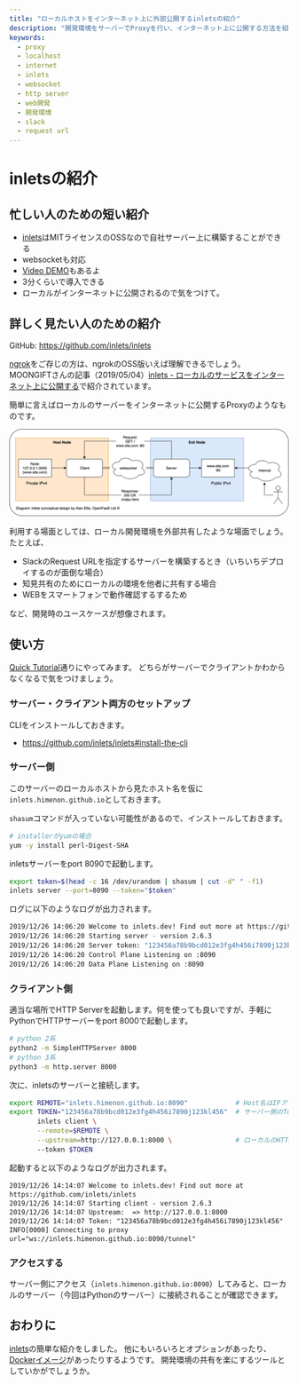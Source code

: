```yaml
---
title: "ローカルホストをインターネット上に外部公開するinletsの紹介"
description: "開発環境をサーバーでProxyを行い、インターネット上に公開する方法を紹介します。"
keywords:
  - proxy
  - localhost
  - internet
  - inlets
  - websocket
  - http server
  - web開発
  - 開発環境
  - slack
  - request url
---
```


# inletsの紹介

## 忙しい人のための短い紹介

* [inlets](https://github.com/inlets/inlets)はMITライセンスのOSSなので自社サーバー上に構築することができる
* websocketも対応
* [Video DEMO](https://www.youtube.com/watch?v=jrAqqe8N3q4&feature=youtu.be)もあるよ
* 3分くらいで導入できる
* ローカルがインターネットに公開されるので気をつけて。

## 詳しく見たい人のための紹介

GitHub: https://github.com/inlets/inlets

[ngrok](https://ngrok.com/)をご存じの方は、ngrokのOSS版いえば理解できるでしょう。
MOONGIFTさんの記事（2019/05/04）[inlets - ローカルのサービスをインターネット上に公開する](https://www.moongift.jp/2019/05/inlets-%E3%83%AD%E3%83%BC%E3%82%AB%E3%83%AB%E3%81%AE%E3%82%B5%E3%83%BC%E3%83%93%E3%82%B9%E3%82%92%E3%82%A4%E3%83%B3%E3%82%BF%E3%83%BC%E3%83%8D%E3%83%83%E3%83%88%E4%B8%8A%E3%81%AB%E5%85%AC%E9%96%8B/)で紹介されています。

簡単に言えばローカルのサーバーをインターネットに公開するProxyのようなものです。

[![intels architecture](./images/inlets.png)](https://github.com/inlets/inlets/blob/master/docs/inlets.png)

利用する場面としては、ローカル開発環境を外部共有したような場面でしょう。
たとえば、

* SlackのRequest URLを指定するサーバーを構築するとき（いちいちデプロイするのが面倒な場合）
* 知見共有のためにローカルの環境を他者に共有する場合
* WEBをスマートフォンで動作確認するするため

など、開発時のユースケースが想像されます。

## 使い方

[Quick Tutorial](https://github.com/inlets/inlets#quickstart-tutorial)通りにやってみます。
どちらがサーバーでクライアントかわからなくなるで気をつけましょう。

### サーバー・クライアント両方のセットアップ

CLIをインストールしておきます。

* https://github.com/inlets/inlets#install-the-cli

### サーバー側

このサーバーのローカルホストから見たホスト名を仮に`inlets.himenon.github.io`としておきます。

`shasum`コマンドが入っていない可能性があるので、インストールしておきます。

```bash
# installerがyumの場合
yum -y install perl-Digest-SHA
```

inletsサーバーをport 8090で起動します。

```bash
export token=$(head -c 16 /dev/urandom | shasum | cut -d" " -f1)
inlets server --port=8090 --token="$token"
```

ログに以下のようなログが出力されます。

```bash
2019/12/26 14:06:20 Welcome to inlets.dev! Find out more at https://github.com/inlets/inlets
2019/12/26 14:06:20 Starting server - version 2.6.3
2019/12/26 14:06:20 Server token: "123456a78b9bcd012e3fg4h456i7890j123kl456"  <----- ここをクライアント側で利用する
2019/12/26 14:06:20 Control Plane Listening on :8090
2019/12/26 14:06:20 Data Plane Listening on :8090
```

### クライアント側

適当な場所でHTTP Serverを起動します。何を使っても良いですが、手軽にPythonでHTTPサーバーをport 8000で起動します。

```bash
# python 2系
python2 -m SimpleHTTPServer 8000
# python 3系
python3 -m http.server 8000
```

次に、inletsのサーバーと接続します。

```bash
export REMOTE="inlets.himenon.github.io:8090"            # Host名はIPアドレスでも良い
export TOKEN="123456a78b9bcd012e3fg4h456i7890j123kl456"  # サーバー側のToken
       inlets client \
       --remote=$REMOTE \
       --upstream=http://127.0.0.1:8000 \                # ローカルのHTTPサーバーのport番号
       --token $TOKEN
```

起動すると以下のようなログが出力されます。

```
2019/12/26 14:14:07 Welcome to inlets.dev! Find out more at https://github.com/inlets/inlets
2019/12/26 14:14:07 Starting client - version 2.6.3
2019/12/26 14:14:07 Upstream:  => http://127.0.0.1:8000
2019/12/26 14:14:07 Token: "123456a78b9bcd012e3fg4h456i7890j123kl456"
INFO[0000] Connecting to proxy                           url="ws://inlets.himenon.github.io:8090/tunnel"
```

### アクセスする

サーバー側にアクセス（`inlets.himenon.github.io:8090`）してみると、ローカルのサーバー（今回はPythonのサーバー）に接続されることが確認できます。

## おわりに

[inlets](https://github.com/inlets/inlets)の簡単な紹介をしました。
他にもいろいろとオプションがあったり、[Dockerイメージ](https://hub.docker.com/r/alexellis2/inlets)があったりするようです。
開発環境の共有を楽にするツールとしていかがでしょうか。
